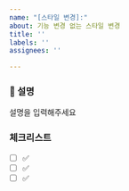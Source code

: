 ```yaml
---
name: "[스타일 변경]:"
about: 기능 변경 없는 스타일 변경
title: ''
labels: ''
assignees: ''

---
```


### 📄 설명
설명을 입력해주세요

### 체크리스트
- [ ] ✅
- [ ] ✅
- [ ] ✅
